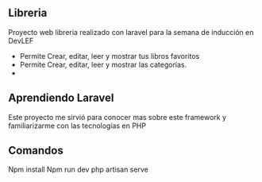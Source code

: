 ## Libreria

Proyecto web libreria realizado con laravel para la semana de inducción en DevLEF

-   Permite Crear, editar, leer y mostrar tus libros favoritos
-   Permite Crear, editar, leer y mostrar las categorías.
-

## Aprendiendo Laravel

Este proyecto me sirvió para conocer mas sobre este framework y familiarizarme con las tecnologías en PHP

## Comandos

Npm install
Npm run dev
php artisan serve
